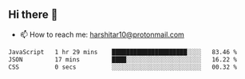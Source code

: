 ## Hi there 👋
- 📫 How to reach me: harshitar10@protonmail.com  
<!--START_SECTION:waka-->

```txt
JavaScript   1 hr 29 mins    █████████████████████░░░░   83.46 %
JSON         17 mins         ████░░░░░░░░░░░░░░░░░░░░░   16.22 %
CSS          0 secs          ░░░░░░░░░░░░░░░░░░░░░░░░░   00.32 %
```

<!--END_SECTION:waka-->

<!--
**hharshitarora/hharshitarora** is a ✨ _special_ ✨ repository because its `README.md` (this file) appears on your GitHub profile.

Here are some ideas to get you started:

- 🔭 I’m currently working on ...
- 🌱 I’m currently learning ...
- 👯 I’m looking to collaborate on ...
- 🤔 I’m looking for help with ...
- 💬 Ask me about ...
- 📫 How to reach me: ...
- 😄 Pronouns: ...
- ⚡ Fun fact: ...
-->
